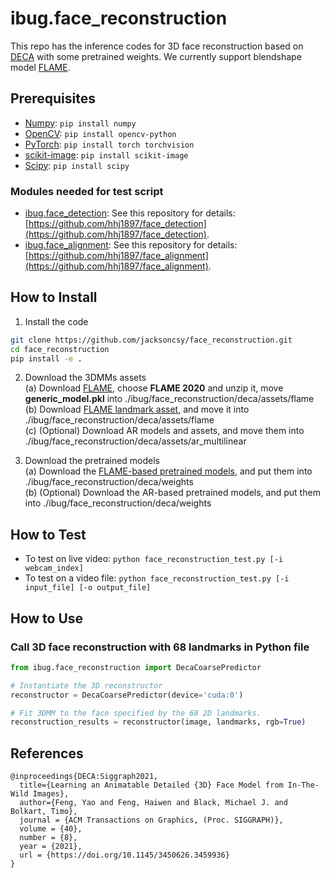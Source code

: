# ibug.face_reconstruction
This repo has the inference codes for 3D face reconstruction based on [DECA](https://arxiv.org/pdf/2012.04012.pdf) with some pretrained weights. We currently support blendshape model [FLAME](https://flame.is.tue.mpg.de/index.html). 

## Prerequisites
* [Numpy](https://www.numpy.org/): `pip install numpy`
* [OpenCV](https://opencv.org/): `pip install opencv-python`
* [PyTorch](https://pytorch.org/): `pip install torch torchvision`
* [scikit-image](https://scikit-image.org/): `pip install scikit-image`
* [Scipy](https://www.scipy.org/): `pip install scipy`
### Modules needed for test script
* [ibug.face_detection](https://github.com/hhj1897/face_detection): See this repository for details: [https://github.com/hhj1897/face_detection](https://github.com/hhj1897/face_detection).
* [ibug.face_alignment](https://github.com/hhj1897/face_alignment): See this repository for details: [https://github.com/hhj1897/face_alignment](https://github.com/hhj1897/face_alignment).

## How to Install

1. Install the code
```bash
git clone https://github.com/jacksoncsy/face_reconstruction.git
cd face_reconstruction
pip install -e .
```

2. Download the 3DMMs assets \
    (a) Download [FLAME](https://flame.is.tue.mpg.de/download.php), choose **FLAME 2020** and unzip it, move **generic_model.pkl** into ./ibug/face_reconstruction/deca/assets/flame  \
    (b) Download [FLAME landmark asset](https://github.com/YadiraF/DECA/blob/master/data/landmark_embedding.npy), and move it into ./ibug/face_reconstruction/deca/assets/flame \
    (c) (Optional) Download AR models and assets, and move them into ./ibug/face_reconstruction/deca/assets/ar_multilinear  

3. Download the pretrained models \
    (a) Download the [FLAME-based pretrained models](https://drive.google.com/drive/folders/1Gke3AwvtHvukz4XxGC4PwwgpFALR_xUL?usp=sharing), and put them into ./ibug/face_reconstruction/deca/weights  \
    (b) (Optional) Download the AR-based pretrained models, and put them into ./ibug/face_reconstruction/deca/weights

## How to Test
* To test on live video: `python face_reconstruction_test.py [-i webcam_index]`
* To test on a video file: `python face_reconstruction_test.py [-i input_file] [-o output_file]`

## How to Use

### Call 3D face reconstruction with 68 landmarks in Python file
```python
from ibug.face_reconstruction import DecaCoarsePredictor

# Instantiate the 3D reconstructor
reconstructor = DecaCoarsePredictor(device='cuda:0')

# Fit 3DMM to the face specified by the 68 2D landmarks.
reconstruction_results = reconstructor(image, landmarks, rgb=True)
```

## References
```
@inproceedings{DECA:Siggraph2021,
  title={Learning an Animatable Detailed {3D} Face Model from In-The-Wild Images},
  author={Feng, Yao and Feng, Haiwen and Black, Michael J. and Bolkart, Timo},
  journal = {ACM Transactions on Graphics, (Proc. SIGGRAPH)}, 
  volume = {40}, 
  number = {8}, 
  year = {2021}, 
  url = {https://doi.org/10.1145/3450626.3459936} 
}
